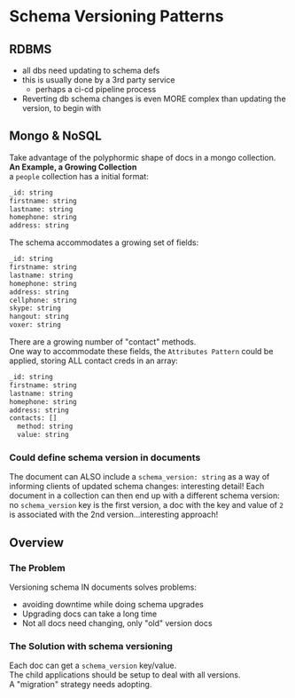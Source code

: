# Schema Versioning Patterns

## RDBMS

- all dbs need updating to schema defs
- this is usually done by a 3rd party service
  - perhaps a ci-cd pipeline process
- Reverting db schema changes is even MORE complex than updating the version, to begin with

## Mongo & NoSQL

Take advantage of the polyphormic shape of docs in a mongo collection.  
**An Example, a Growing Collection**  
a `people` collection has a initial format:

```bash
_id: string
firstname: string
lastname: string
homephone: string
address: string
```

The schema accommodates a growing set of fields:

```bash
_id: string
firstname: string
lastname: string
homephone: string
address: string
cellphone: string
skype: string
hangout: string
voxer: string
```

There are a growing number of "contact" methods.  
One way to accommodate these fields, the `Attributes Pattern` could be applied, storing ALL contact creds in an array:

```bash
_id: string
firstname: string
lastname: string
homephone: string
address: string
contacts: []
  method: string
  value: string
```

### Could define schema version in documents

The document can ALSO include a `schema_version: string` as a way of informing clients of updated schema changes: interesting detail! Each document in a collection can then end up with a different schema version: no `schema_version` key is the first version, a doc with the key and value of `2` is associated with the 2nd version...interesting approach!

## Overview

### The Problem

Versioning schema IN documents solves problems:

- avoiding downtime while doing schema upgrades
- Upgrading docs can take a long time
- Not all docs need changing, only "old" version docs

### The Solution with schema versioning

Each doc can get a `schema_version` key/value.  
The child applications should be setup to deal with all versions.  
A "migration" strategy needs adopting.
